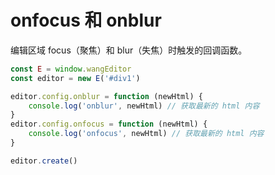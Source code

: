 # onfocus 和 onblur

编辑区域 focus（聚焦）和 blur（失焦）时触发的回调函数。

```js
const E = window.wangEditor
const editor = new E('#div1')

editor.config.onblur = function (newHtml) {
    console.log('onblur', newHtml) // 获取最新的 html 内容
}
editor.config.onfocus = function (newHtml) {
    console.log('onfocus', newHtml) // 获取最新的 html 内容
}

editor.create()
```
